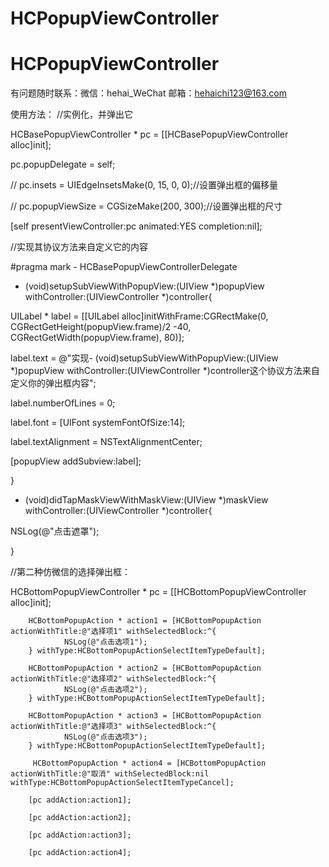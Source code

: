 # HCPopupViewController
# HCPopupViewController
有问题随时联系：微信：hehai_WeChat 邮箱：hehaichi123@163.com

使用方法：
//实例化，并弹出它

HCBasePopupViewController * pc =  [[HCBasePopupViewController alloc]init];

pc.popupDelegate = self;

//        pc.insets = UIEdgeInsetsMake(0, 15, 0, 0);//设置弹出框的偏移量

//        pc.popupViewSize = CGSizeMake(200, 300);//设置弹出框的尺寸

[self presentViewController:pc animated:YES completion:nil];


//实现其协议方法来自定义它的内容

#pragma mark - HCBasePopupViewControllerDelegate

- (void)setupSubViewWithPopupView:(UIView *)popupView withController:(UIViewController *)controller{

UILabel * label = [[UILabel alloc]initWithFrame:CGRectMake(0, CGRectGetHeight(popupView.frame)/2 -40, 
CGRectGetWidth(popupView.frame), 80)];

label.text = @"实现- (void)setupSubViewWithPopupView:(UIView *)popupView withController:(UIViewController *)controller这个协议方法来自定义你的弹出框内容";

label.numberOfLines = 0;

label.font = [UIFont systemFontOfSize:14];

label.textAlignment = NSTextAlignmentCenter;

[popupView addSubview:label];

}



- (void)didTapMaskViewWithMaskView:(UIView *)maskView withController:(UIViewController *)controller{

NSLog(@"点击遮罩");

}


//第二种仿微信的选择弹出框：

 HCBottomPopupViewController * pc =  [[HCBottomPopupViewController alloc]init];
 
        HCBottomPopupAction * action1 = [HCBottomPopupAction actionWithTitle:@"选择项1" withSelectedBlock:^{
                NSLog(@"点击选项1");       
        } withType:HCBottomPopupActionSelectItemTypeDefault];
        
        HCBottomPopupAction * action2 = [HCBottomPopupAction actionWithTitle:@"选择项2" withSelectedBlock:^{
                NSLog(@"点击选项2");
        } withType:HCBottomPopupActionSelectItemTypeDefault];
        
        HCBottomPopupAction * action3 = [HCBottomPopupAction actionWithTitle:@"选择项3" withSelectedBlock:^{
                NSLog(@"点击选项3");
        } withType:HCBottomPopupActionSelectItemTypeDefault];
        
         HCBottomPopupAction * action4 = [HCBottomPopupAction actionWithTitle:@"取消" withSelectedBlock:nil withType:HCBottomPopupActionSelectItemTypeCancel];
         
        [pc addAction:action1];
        
        [pc addAction:action2];
        
        [pc addAction:action3];
        
        [pc addAction:action4];
        

